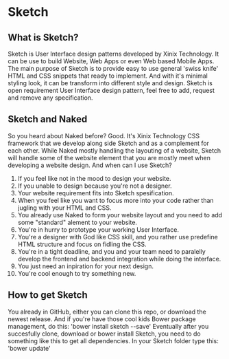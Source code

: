 # Sketch

## What is Sketch?
Sketch is User Interface design patterns developed by Xinix Technology. It can be use to build Website, Web Apps or even Web based Mobile Apps. The main purpose of Sketch is to provide easy to use general 'swiss knife' HTML and CSS snippets that ready to implement. And with it's minimal styling look, it can be transform into different style and design.
Sketch is open requirement User Interface design pattern, feel free to add, request and remove any specification.

## Sketch and Naked
So you heard about Naked before? Good. It's Xinix Technology CSS framework that we develop along side Sketch and as a complement for each other. While Naked mostly handling the layouting of a website, Sketch will handle some of the website element that you are mostly meet when developing a website design.
And when can I use Sketch?
1. If you feel like not in the mood to design your website.
2. If you unable to design because you're not a designer.
3. Your website requirement fits into Sketch spesification.
4. When you feel like you want to focus more into your code rather than jugling with your HTML and CSS.
5. You already use Naked to form your website layout and you need to add some "standard" alement to your website.
6. You're in hurry to prototype your working User Interface.
7. You're a designer with God like CSS skill, and you rather use predefine HTML structure and focus on fidling the CSS.
8. You're in a tight deadline, and you and your team need to paralelly develop the frontend and backend integration while doing the interface.
9. You just need an inpiration for your next design.
10. You're cool enough to try something new.

## How to get Sketch
You already in GitHub, either you can clone this repo, or download the newest release. And if you're have those cool kids Bower package management, do this:
'bower install sketch --save'
Eventually after you succesfully clone, download or bower install Sketch, you need to do something like this to get all dependencies. In your Sketch folder type this:
'bower update'